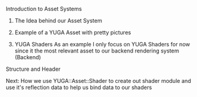 Introduction to Asset Systems

1. The Idea behind our Asset System

2. Example of a YUGA Asset with pretty pictures

3. YUGA Shaders 
As an example I only focus on YUGA Shaders for now since it the most relevant asset to our backend rendering system (Backend)

Structure and Header

Next: How we use YUGA::Asset::Shader to create out shader module and use it's reflection data to help us bind data to our shaders